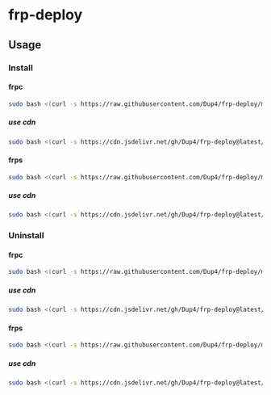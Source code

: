 # frp-deploy

## Usage

### Install

#### frpc

```bash
sudo bash <(curl -s https://raw.githubusercontent.com/Dup4/frp-deploy/main/install.sh) -i frpc
```

##### use cdn

```bash
sudo bash <(curl -s https://cdn.jsdelivr.net/gh/Dup4/frp-deploy@latest/install.sh) -i frpc
```

#### frps

```bash
sudo bash <(curl -s https://raw.githubusercontent.com/Dup4/frp-deploy/main/install.sh) -i frps
```

##### use cdn

```bash
sudo bash <(curl -s https://cdn.jsdelivr.net/gh/Dup4/frp-deploy@latest/install.sh) -i frps
```

### Uninstall

#### frpc

```bash
sudo bash <(curl -s https://raw.githubusercontent.com/Dup4/frp-deploy/main/uninstall.sh) -i frpc
```

##### use cdn

```bash
sudo bash <(curl -s https://cdn.jsdelivr.net/gh/Dup4/frp-deploy@latest/uninstall.sh) -i frpc
```

#### frps

```bash
sudo bash <(curl -s https://raw.githubusercontent.com/Dup4/frp-deploy/main/uninstall.sh) -i frps
```

##### use cdn

```bash
sudo bash <(curl -s https://cdn.jsdelivr.net/gh/Dup4/frp-deploy@latest/uninstall.sh) -i frps
```
